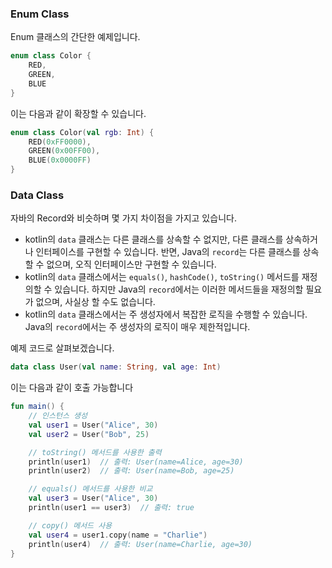 ### Enum Class
Enum 클래스의 간단한 예제입니다.
```kotlin
enum class Color {
	RED,
	GREEN,
	BLUE
}
```

이는 다음과 같이 확장할 수 있습니다.
```kotlin
enum class Color(val rgb: Int) {
    RED(0xFF0000),
    GREEN(0x00FF00),
    BLUE(0x0000FF)
}
```


### Data Class
자바의 Record와 비슷하며 몇 가지 차이점을 가지고 있습니다.
-  kotlin의 `data` 클래스는 다른 클래스를 상속할 수 없지만, 다른 클래스를 상속하거나 인터페이스를 구현할 수 있습니다. 반면, Java의 `record`는 다른 클래스를 상속할 수 없으며, 오직 인터페이스만 구현할 수 있습니다.
- kotlin의 `data` 클래스에서는 `equals()`, `hashCode()`, `toString()` 메서드를 재정의할 수 있습니다. 하지만 Java의 `record`에서는 이러한 메서드들을 재정의할 필요가 없으며, 사실상 할 수도 없습니다.
- kotlin의 `data` 클래스에서는 주 생성자에서 복잡한 로직을 수행할 수 있습니다. Java의 `record`에서는 주 생성자의 로직이 매우 제한적입니다.

예제 코드로 살펴보겠습니다.
```kotlin
data class User(val name: String, val age: Int)
```

이는 다음과 같이 호출 가능합니다
```kotlin
fun main() {
    // 인스턴스 생성
    val user1 = User("Alice", 30)
    val user2 = User("Bob", 25)

    // toString() 메서드를 사용한 출력
    println(user1)  // 출력: User(name=Alice, age=30)
    println(user2)  // 출력: User(name=Bob, age=25)

    // equals() 메서드를 사용한 비교
    val user3 = User("Alice", 30)
    println(user1 == user3)  // 출력: true

    // copy() 메서드 사용
    val user4 = user1.copy(name = "Charlie")
    println(user4)  // 출력: User(name=Charlie, age=30)
}

```